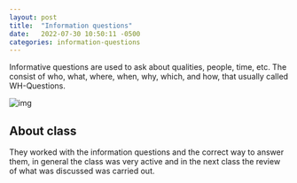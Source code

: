 ```yaml
---
layout: post
title:  "Information questions"
date:   2022-07-30 10:50:11 -0500
categories: information-questions
---
```

Informative questions are used to ask about qualities, people, time, etc. The consist of who, what, where, when, why, which, and how, that usually called WH-Questions.

<!-- Las preguntas informativas se utilizan para preguntar sobre cualidades, personas, tiempo, etc. Consisten en quién, qué, dónde, cuándo, por qué, cuál y cómo, que generalmente se denominan preguntas WH. -->

<div class="parent">
    <div class="img-container">
        <img src="https://1.bp.blogspot.com/-hhTi8cWla0I/WK5kk-yaGcI/AAAAAAAAMeA/famNrxDuGCQMayHbbszS91-sqroFUoq2ACLcB/s1600/4.png"
            alt="img">
    </div>
        <!-- <div class="img-container">
            <img src="http://2.bp.blogspot.com/-9BC7XO1KgJs/VN0Vcb6KceI/AAAAAAAABbk/vbP8ip7-qx0/s1600/what-who-where.jpg"
                alt="img">
        </div> -->
</div>
<!-- <div class="img-container">
    <img src="https://mbalzav26.github.io/images/primera-class.jpeg" alt="img">
</div> -->


## About class
<!-- ![](/assets/) -->
<!-- ![img2](https://mbalzav26.github.io/images/primera-class.jpeg) -->
They worked with the information questions and the correct way to answer them, in general the class was very active and in the next class the review of what was discussed was carried out.

<!-- se trabajo con las information questions y la manera correcta de como responder a ellas, por lo general la clase estuvo muy activa y en la siguiente clase se realizo repaso de lo tratado. -->
